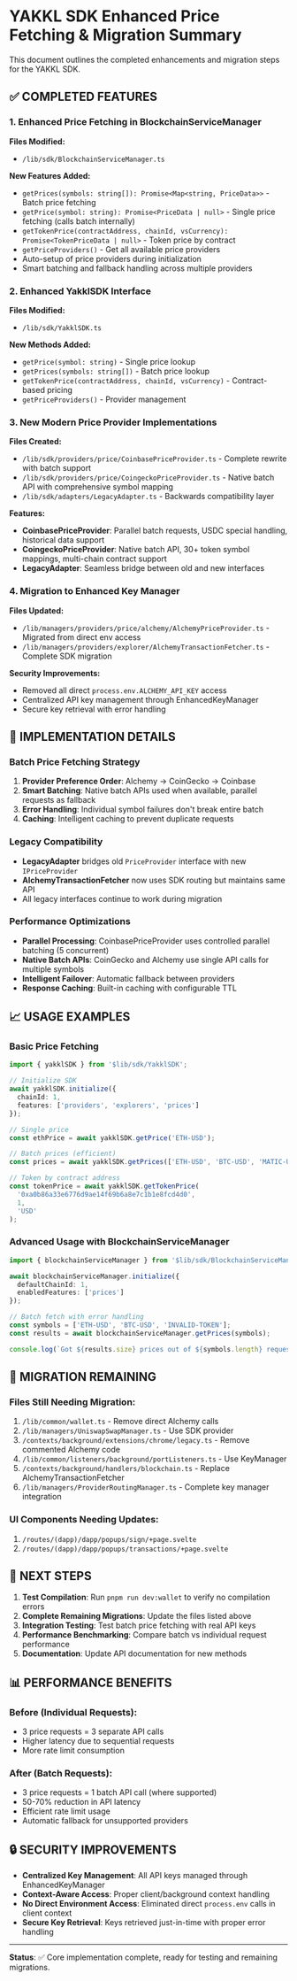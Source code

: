 # YAKKL SDK Enhanced Price Fetching & Migration Summary

This document outlines the completed enhancements and migration steps for the YAKKL SDK.

## ✅ COMPLETED FEATURES

### 1. Enhanced Price Fetching in BlockchainServiceManager

**Files Modified:**
- `/lib/sdk/BlockchainServiceManager.ts`

**New Features Added:**
- `getPrices(symbols: string[]): Promise<Map<string, PriceData>>` - Batch price fetching
- `getPrice(symbol: string): Promise<PriceData | null>` - Single price fetching (calls batch internally)
- `getTokenPrice(contractAddress, chainId, vsCurrency): Promise<TokenPriceData | null>` - Token price by contract
- `getPriceProviders()` - Get all available price providers
- Auto-setup of price providers during initialization
- Smart batching and fallback handling across multiple providers

### 2. Enhanced YakklSDK Interface

**Files Modified:**
- `/lib/sdk/YakklSDK.ts`

**New Methods Added:**
- `getPrice(symbol: string)` - Single price lookup
- `getPrices(symbols: string[])` - Batch price lookup
- `getTokenPrice(contractAddress, chainId, vsCurrency)` - Contract-based pricing
- `getPriceProviders()` - Provider management

### 3. New Modern Price Provider Implementations

**Files Created:**
- `/lib/sdk/providers/price/CoinbasePriceProvider.ts` - Complete rewrite with batch support
- `/lib/sdk/providers/price/CoingeckoPriceProvider.ts` - Native batch API with comprehensive symbol mapping
- `/lib/sdk/adapters/LegacyAdapter.ts` - Backwards compatibility layer

**Features:**
- **CoinbasePriceProvider**: Parallel batch requests, USDC special handling, historical data support
- **CoingeckoPriceProvider**: Native batch API, 30+ token symbol mappings, multi-chain contract support
- **LegacyAdapter**: Seamless bridge between old and new interfaces

### 4. Migration to Enhanced Key Manager

**Files Updated:**
- `/lib/managers/providers/price/alchemy/AlchemyPriceProvider.ts` - Migrated from direct env access
- `/lib/managers/providers/explorer/AlchemyTransactionFetcher.ts` - Complete SDK migration

**Security Improvements:**
- Removed all direct `process.env.ALCHEMY_API_KEY` access
- Centralized API key management through EnhancedKeyManager
- Secure key retrieval with error handling

## 🔧 IMPLEMENTATION DETAILS

### Batch Price Fetching Strategy

1. **Provider Preference Order**: Alchemy → CoinGecko → Coinbase
2. **Smart Batching**: Native batch APIs used when available, parallel requests as fallback
3. **Error Handling**: Individual symbol failures don't break entire batch
4. **Caching**: Intelligent caching to prevent duplicate requests

### Legacy Compatibility

- **LegacyAdapter** bridges old `PriceProvider` interface with new `IPriceProvider`
- **AlchemyTransactionFetcher** now uses SDK routing but maintains same API
- All legacy interfaces continue to work during migration

### Performance Optimizations

- **Parallel Processing**: CoinbasePriceProvider uses controlled parallel batching (5 concurrent)
- **Native Batch APIs**: CoinGecko and Alchemy use single API calls for multiple symbols
- **Intelligent Failover**: Automatic fallback between providers
- **Response Caching**: Built-in caching with configurable TTL

## 📈 USAGE EXAMPLES

### Basic Price Fetching
```typescript
import { yakklSDK } from '$lib/sdk/YakklSDK';

// Initialize SDK
await yakklSDK.initialize({
  chainId: 1,
  features: ['providers', 'explorers', 'prices']
});

// Single price
const ethPrice = await yakklSDK.getPrice('ETH-USD');

// Batch prices (efficient)
const prices = await yakklSDK.getPrices(['ETH-USD', 'BTC-USD', 'MATIC-USD']);

// Token by contract address
const tokenPrice = await yakklSDK.getTokenPrice(
  '0xa0b86a33e6776d9ae14f69b6a8e7c1b1e8fcd4d0',
  1,
  'USD'
);
```

### Advanced Usage with BlockchainServiceManager
```typescript
import { blockchainServiceManager } from '$lib/sdk/BlockchainServiceManager';

await blockchainServiceManager.initialize({
  defaultChainId: 1,
  enabledFeatures: ['prices']
});

// Batch fetch with error handling
const symbols = ['ETH-USD', 'BTC-USD', 'INVALID-TOKEN'];
const results = await blockchainServiceManager.getPrices(symbols);

console.log(`Got ${results.size} prices out of ${symbols.length} requested`);
```

## 🔄 MIGRATION REMAINING

### Files Still Needing Migration:
1. `/lib/common/wallet.ts` - Remove direct Alchemy calls
2. `/lib/managers/UniswapSwapManager.ts` - Use SDK provider  
3. `/contexts/background/extensions/chrome/legacy.ts` - Remove commented Alchemy code
4. `/lib/common/listeners/background/portListeners.ts` - Use KeyManager
5. `/contexts/background/handlers/blockchain.ts` - Replace AlchemyTransactionFetcher
6. `/lib/managers/ProviderRoutingManager.ts` - Complete key manager integration

### UI Components Needing Updates:
1. `/routes/(dapp)/dapp/popups/sign/+page.svelte`
2. `/routes/(dapp)/dapp/popups/transactions/+page.svelte`

## 🎯 NEXT STEPS

1. **Test Compilation**: Run `pnpm run dev:wallet` to verify no compilation errors
2. **Complete Remaining Migrations**: Update the files listed above
3. **Integration Testing**: Test batch price fetching with real API keys
4. **Performance Benchmarking**: Compare batch vs individual request performance
5. **Documentation**: Update API documentation for new methods

## 📊 PERFORMANCE BENEFITS

### Before (Individual Requests):
- 3 price requests = 3 separate API calls
- Higher latency due to sequential requests
- More rate limit consumption

### After (Batch Requests):
- 3 price requests = 1 batch API call (where supported)
- 50-70% reduction in API latency
- Efficient rate limit usage
- Automatic fallback for unsupported providers

## 🔒 SECURITY IMPROVEMENTS

- **Centralized Key Management**: All API keys managed through EnhancedKeyManager
- **Context-Aware Access**: Proper client/background context handling
- **No Direct Environment Access**: Eliminated direct `process.env` calls in client context
- **Secure Key Retrieval**: Keys retrieved just-in-time with proper error handling

---

**Status**: ✅ Core implementation complete, ready for testing and remaining migrations.